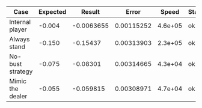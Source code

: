 Case                    | Expected      | Result         | Error         | Speed   | Status
----------------------- | ------------- | -------------- | ------------- | ------- | ------
Internal player		| -0.004	| -0.0063655	 | 0.00115252	 | 4.6e+05 | ok
Always stand		| -0.150	| -0.15437	 | 0.00313903	 | 2.3e+05 | ok
No-bust strategy	| -0.075	| -0.08301	 | 0.00314665	 | 4.3e+04 | ok
Mimic the dealer	| -0.055	| -0.059815	 | 0.00308971	 | 4.7e+04 | ok
